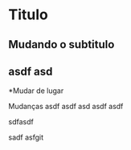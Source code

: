 # Titulo


## Mudando o subtitulo
## asdf asd
*Mudar de lugar

Mudanças  asdf asdf asd
asdf asdf

sdfasdf

sadf asfgit
 